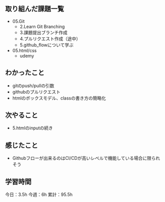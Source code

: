 ## 取り組んだ課題一覧

- 05.Git
  - 2.Learn Git Branching
  - 3.課題提出ブランチ作成
  - 4.プルリクエスト作成（途中）
  - 5.github_flowについて学ぶ
- 05.html/css
  - udemy


## わかったこと
- gitのpush/pullの引数
- githubのプルリクエスト
- htmlのボックスモデル、classの書き方の簡略化

## 次やること
- 5.htmlのinputの続き

## 感じたこと
- Githubフローが出来るのはCI/CDが高いレベルで機能している場合に限られそう

## 学習時間

今日：3.5h
今週：6h
累計：95.5h


